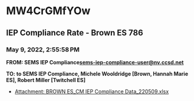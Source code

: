 # MW4CrGMfYOw
## IEP Compliance Rate - Brown ES 786
### May 9, 2022, 2:55:58 PM
**FROM: SEMS IEP Compliance<sems-iep-compliance-user@nv.ccsd.net>**

**TO: to SEMS IEP Compliance, Michele Wooldridge [Brown, Hannah Marie ES], Robert Miller [Twitchell ES]**






* [Attachment: BROWN ES_CM IEP Compliance Data_220509.xlsx](MW4CrGMfYOw-attachment-1.xlsx)
